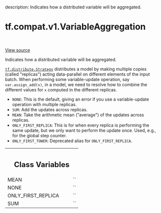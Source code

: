 description: Indicates how a distributed variable will be aggregated.

<div itemscope itemtype="http://developers.google.com/ReferenceObject">
<meta itemprop="name" content="tf.compat.v1.VariableAggregation" />
<meta itemprop="path" content="Stable" />
<meta itemprop="property" content="MEAN"/>
<meta itemprop="property" content="NONE"/>
<meta itemprop="property" content="ONLY_FIRST_REPLICA"/>
<meta itemprop="property" content="SUM"/>
</div>

# tf.compat.v1.VariableAggregation

<!-- Insert buttons and diff -->

<table class="tfo-notebook-buttons tfo-api nocontent" align="left">

</table>

<a target="_blank" class="external" href="/code/stable/tensorflow/python/ops/variables.py">View source</a>



Indicates how a distributed variable will be aggregated.

<!-- Placeholder for "Used in" -->

<a href="../../../tf/distribute/Strategy.md"><code>tf.distribute.Strategy</code></a> distributes a model by making multiple copies
(called "replicas") acting data-parallel on different elements of the input
batch. When performing some variable-update operation, say
`var.assign_add(x)`, in a model, we need to resolve how to combine the
different values for `x` computed in the different replicas.

* `NONE`: This is the default, giving an error if you use a
  variable-update operation with multiple replicas.
* `SUM`: Add the updates across replicas.
* `MEAN`: Take the arithmetic mean ("average") of the updates across replicas.
* `ONLY_FIRST_REPLICA`: This is for when every replica is performing the same
  update, but we only want to perform the update once. Used, e.g., for the
  global step counter.
* `ONLY_FIRST_TOWER`: Deprecated alias for `ONLY_FIRST_REPLICA`.



<!-- Tabular view -->
 <table class="responsive fixed orange">
<colgroup><col width="214px"><col></colgroup>
<tr><th colspan="2"><h2 class="add-link">Class Variables</h2></th></tr>

<tr>
<td>
MEAN<a id="MEAN"></a>
</td>
<td>
`<VariableAggregation.MEAN: 2>`
</td>
</tr><tr>
<td>
NONE<a id="NONE"></a>
</td>
<td>
`<VariableAggregation.NONE: 0>`
</td>
</tr><tr>
<td>
ONLY_FIRST_REPLICA<a id="ONLY_FIRST_REPLICA"></a>
</td>
<td>
`<VariableAggregation.ONLY_FIRST_REPLICA: 3>`
</td>
</tr><tr>
<td>
SUM<a id="SUM"></a>
</td>
<td>
`<VariableAggregation.SUM: 1>`
</td>
</tr>
</table>

